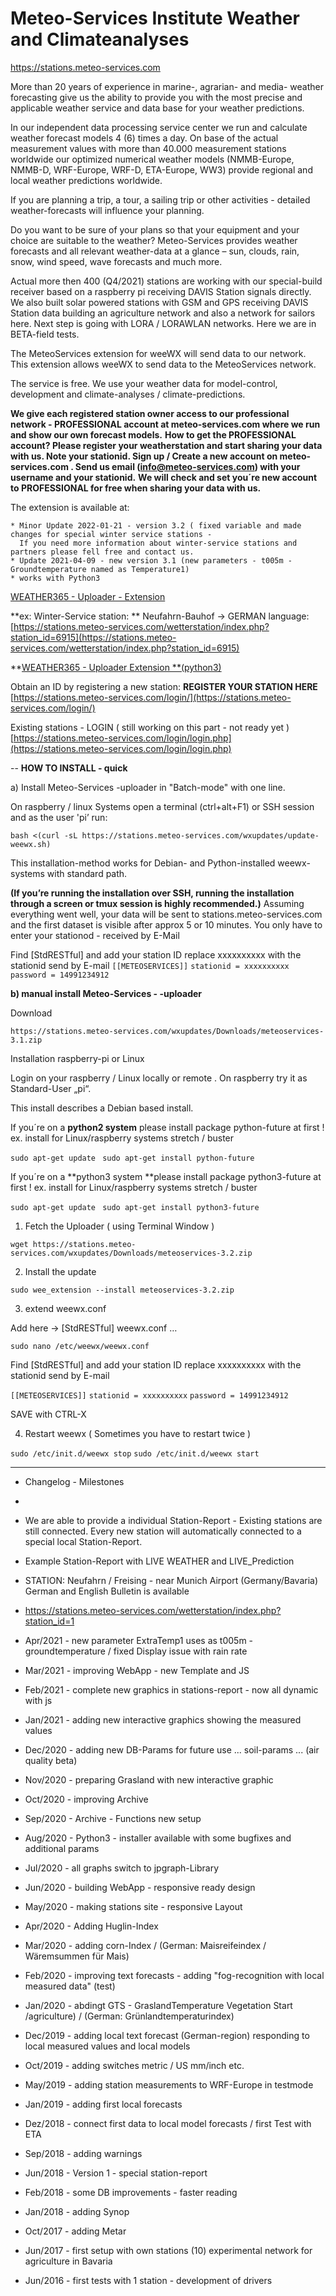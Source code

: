 # Meteo-Services Institute Weather and Climateanalyses

https://stations.meteo-services.com

More than 20 years of experience in marine-, agrarian- and media- weather forecasting give us the ability to provide you with the most precise and applicable weather service and data base for your weather predictions.

In our independent data processing service center we run and calculate weather forecast models 4 (6) times a day. On base of the actual measurement values with more than 40.000 measurement stations worldwide our optimized numerical weather models (NMMB-Europe, NMMB-D, WRF-Europe, WRF-D, ETA-Europe, WW3) provide regional and local weather predictions worldwide. 

If  you are planning a trip, a tour, a sailing trip or other activities - detailed weather-forecasts will influence your planning.

Do you want to be sure of your plans so that your equipment and your choice are suitable to the weather?
Meteo-Services provides weather forecasts and all relevant weather-data at a glance – sun, clouds, rain, snow, wind speed, wave forecasts and much more.

Actual more then 400 (Q4/2021) stations are working with our special-build receiver based on a raspberry pi receiving DAVIS Station signals directly. We also built solar powered stations with GSM and GPS receiving DAVIS Station data building an agriculture network and also a network for sailors here. Next step is going with LORA / LORAWLAN networks. Here we are in BETA-field tests. 

The MeteoServices extension for weeWX will send data to our network. This extension allows weeWX to send data to the MeteoServices network. 

The service is free. We use your weather data for model-control, development and climate-analyses / climate-predictions.  

**We give each registered station owner access to our professional network - PROFESSIONAL account at meteo-services.com where we run and show our own forecast models.**
**How to get the PROFESSIONAL account? Please register your weatherstation and start sharing your data with us. Note your stationid. Sign up / Create a new account on meteo-services.com . Send us email (info@meteo-services.com) with your username and your stationid.**
**We will check and set you´re new account to PROFESSIONAL for free when sharing your data with us.**

The extension is available at:
```
* Minor Update 2022-01-21 - version 3.2 ( fixed variable and made changes for special winter service stations - 
  If you need more information about winter-service stations and partners please fell free and contact us. 
* Update 2021-04-09 - new version 3.1 (new parameters - t005m - Groundtemperature named as Temperature1) 
* works with Python3 
```
[WEATHER365 - Uploader - Extension](https://stations.meteo-services.com/wxupdates/EXTENSION/ ) 

**ex: Winter-Service station: ** Neufahrn-Bauhof -> GERMAN language: [https://stations.meteo-services.com/wetterstation/index.php?station_id=6915](https://stations.meteo-services.com/wetterstation/index.php?station_id=6915)

**[WEATHER365 - Uploader Extension **(python3)](https://stations.meteo-services.com/wxupdates/EXTENSION/)

Obtain an ID by registering a new station:
**REGISTER YOUR STATION HERE**
[https://stations.meteo-services.com/login/](https://stations.meteo-services.com/login/)


Existing stations - LOGIN ( still working on this part - not ready yet )
[https://stations.meteo-services.com/login/login.php](https://stations.meteo-services.com/login/login.php)

--
**HOW TO INSTALL - quick**

a) Install Meteo-Services -uploader in "Batch-mode" with one line.

On raspberry / linux Systems open a terminal (ctrl+alt+F1) or SSH session and as the user 'pi’ run: 

`bash <(curl -sL https://stations.meteo-services.com/wxupdates/update-weewx.sh)`

This installation-method works for Debian- and Python-installed weewx-systems with standard path.

**(If you’re running the installation over SSH, running the installation through a screen or tmux session is highly recommended.)**
Assuming everything went well, your data will be sent to stations.meteo-services.com and the first dataset is visible after approx 5 or 10 minutes.
You only have to enter your stationod - received by E-Mail

Find [StdRESTful] and add your station ID    replace xxxxxxxxxx with the stationid send by E-mail
`[[METEOSERVICES]]`
`stationid = xxxxxxxxxx`
`password = 14991234912`

**b) manual install Meteo-Services - -uploader**

Download

`https://stations.meteo-services.com/wxupdates/Downloads/meteoservices-3.1.zip`

Installation raspberry-pi or Linux

Login on your raspberry / Linux locally or remote . On raspberry try it as Standard-User „pi“.

This install describes a Debian based install.

If you´re on a **python2 system** please install package python-future at first ! 
ex. install for Linux/raspberry systems stretch / buster 

`sudo apt-get update `
`sudo apt-get install python-future`

If you´re on a **python3 system **please install package python3-future at first ! 
ex. install for Linux/raspberry systems stretch / buster 

`sudo apt-get update `
`sudo apt-get install python3-future`

1. Fetch the Uploader ( using Terminal Window )

`wget https://stations.meteo-services.com/wxupdates/Downloads/meteoservices-3.2.zip`

2. Install the update

`sudo wee_extension --install meteoservices-3.2.zip`

3. extend weewx.conf

Add here -> [StdRESTful] weewx.conf …

`sudo nano /etc/weewx/weewx.conf`

Find [StdRESTful] and add your station ID    replace xxxxxxxxxx with the stationid send by E-mail

`[[METEOSERVICES]]`
`stationid = xxxxxxxxxx`
`password = 14991234912`

SAVE with CTRL-X

4. Restart weewx ( Sometimes you have to restart twice )

`sudo /etc/init.d/weewx stop`
`sudo /etc/init.d/weewx start`

----
* Changelog - Milestones

* <Station-Report> 
* We are able to provide a individual Station-Report - Existing stations are still connected. Every new station will automatically connected to a special local Station-Report. 

* Example Station-Report with LIVE WEATHER and LIVE_Prediction 

* STATION: Neufahrn / Freising - near Munich Airport (Germany/Bavaria)  German and English Bulletin is available 
* https://stations.meteo-services.com/wetterstation/index.php?station_id=1   

* Apr/2021 - new parameter ExtraTemp1 uses as t005m - groundtemperature / fixed Display issue with rain rate 
* Mar/2021 - improving WebApp - new Template and JS
* Feb/2021 - complete new graphics in stations-report - now all dynamic with js
* Jan/2021 - adding new interactive graphics showing the measured values 
* Dec/2020 - adding new DB-Params for future use ... soil-params ... (air quality beta)
* Nov/2020 - preparing Grasland with new interactive graphic
* Oct/2020 - improving Archive
* Sep/2020 - Archive - Functions new setup
* Aug/2020 - Python3 - installer available with some bugfixes and additional params
* Jul/2020 - all graphs switch to jpgraph-Library
* Jun/2020 - building WebApp - responsive ready design
* May/2020 - making stations site - responsive Layout
* Apr/2020 - Adding Huglin-Index 
* Mar/2020 - adding corn-Index / (German: Maisreifeindex / Wäremsummen für Mais) 
* Feb/2020 - improving text forecasts - adding "fog-recognition with local measured data" (test)
* Jan/2020 - abdingt GTS - GraslandTemperature Vegetation Start /agriculture) / (German: Grünlandtemperaturindex) 
* Dec/2019 - adding local text forecast (German-region) responding to local measured values and local models
* Oct/2019 - adding switches metric / US  mm/inch etc.
* May/2019 - adding station measurements to WRF-Europe in testmode
* Jan/2019 - adding first local forecasts 
* Dez/2018 - connect first data to local model forecasts / first Test with ETA
* Sep/2018 - adding warnings
* Jun/2018 - Version 1 - special station-report
* Feb/2018 - some DB improvements - faster reading
* Jan/2018 - adding Synop 
* Oct/2017 - adding Metar
* Jun/2017 - first setup with own stations (10) experimental network for agriculture in Bavaria
* Jun/2016 - first tests with 1 station - development of drivers

